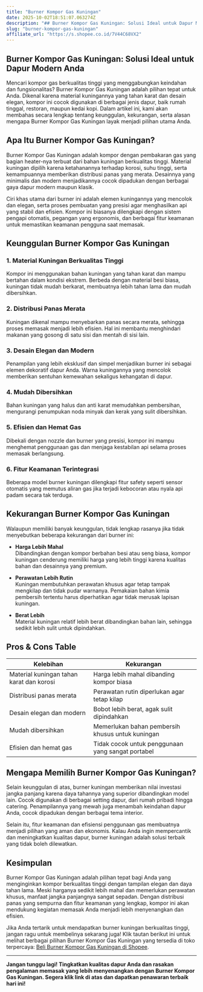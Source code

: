 ```yaml
---
title: "Burner Kompor Gas Kuningan"
date: 2025-10-02T18:51:07.063274Z
description: "## Burner Kompor Gas Kuningan: Solusi Ideal untuk Dapur Modern Anda..."
slug: "burner-kompor-gas-kuningan"
affiliate_url: "https://s.shopee.co.id/7V44C68VX2"
---
```

## Burner Kompor Gas Kuningan: Solusi Ideal untuk Dapur Modern Anda

Mencari kompor gas berkualitas tinggi yang menggabungkan keindahan dan fungsionalitas? Burner Kompor Gas Kuningan adalah pilihan tepat untuk Anda. Dikenal karena material kuningannya yang tahan karat dan desain elegan, kompor ini cocok digunakan di berbagai jenis dapur, baik rumah tinggal, restoran, maupun kedai kopi. Dalam artikel ini, kami akan membahas secara lengkap tentang keunggulan, kekurangan, serta alasan mengapa Burner Kompor Gas Kuningan layak menjadi pilihan utama Anda.

## Apa Itu Burner Kompor Gas Kuningan?

Burner Kompor Gas Kuningan adalah kompor dengan pembakaran gas yang bagian heater-nya terbuat dari bahan kuningan berkualitas tinggi. Material kuningan dipilih karena ketahanannya terhadap korosi, suhu tinggi, serta kemampuannya memberikan distribusi panas yang merata. Desainnya yang minimalis dan modern menjadikannya cocok dipadukan dengan berbagai gaya dapur modern maupun klasik.

Ciri khas utama dari burner ini adalah elemen kuningannya yang mencolok dan elegan, serta proses pembuatan yang presisi agar menghasilkan api yang stabil dan efisien. Kompor ini biasanya dilengkapi dengan sistem pengapi otomatis, pegangan yang ergonomis, dan berbagai fitur keamanan untuk memastikan keamanan pengguna saat memasak.

## Keunggulan Burner Kompor Gas Kuningan

### 1. Material Kuningan Berkualitas Tinggi

Kompor ini menggunakan bahan kuningan yang tahan karat dan mampu bertahan dalam kondisi ekstrem. Berbeda dengan material besi biasa, kuningan tidak mudah berkarat, membuatnya lebih tahan lama dan mudah dibersihkan.

### 2. Distribusi Panas Merata

Kuningan dikenal mampu menyebarkan panas secara merata, sehingga proses memasak menjadi lebih efisien. Hal ini membantu menghindari makanan yang gosong di satu sisi dan mentah di sisi lain.

### 3. Desain Elegan dan Modern

Penampilan yang lebih eksklusif dan simpel menjadikan burner ini sebagai elemen dekoratif dapur Anda. Warna kuningannya yang mencolok memberikan sentuhan kemewahan sekaligus kehangatan di dapur.

### 4. Mudah Dibersihkan

Bahan kuningan yang halus dan anti karat memudahkan pembersihan, mengurangi penumpukan noda minyak dan kerak yang sulit dibersihkan.

### 5. Efisien dan Hemat Gas

Dibekali dengan nozzle dan burner yang presisi, kompor ini mampu menghemat penggunaan gas dan menjaga kestabilan api selama proses memasak berlangsung.

### 6. Fitur Keamanan Terintegrasi

Beberapa model burner kuningan dilengkapi fitur safety seperti sensor otomatis yang memutus aliran gas jika terjadi kebocoran atau nyala api padam secara tak terduga.

## Kekurangan Burner Kompor Gas Kuningan

Walaupun memiliki banyak keunggulan, tidak lengkap rasanya jika tidak menyebutkan beberapa kekurangan dari burner ini:

- **Harga Lebih Mahal**  
  Dibandingkan dengan kompor berbahan besi atau seng biasa, kompor kuningan cenderung memiliki harga yang lebih tinggi karena kualitas bahan dan desainnya yang premium.

- **Perawatan Lebih Rutin**  
  Kuningan membutuhkan perawatan khusus agar tetap tampak mengkilap dan tidak pudar warnanya. Pemakaian bahan kimia pembersih tertentu harus diperhatikan agar tidak merusak lapisan kuningan.

- **Berat Lebih**  
  Material kuningan relatif lebih berat dibandingkan bahan lain, sehingga sedikit lebih sulit untuk dipindahkan.

## Pros & Cons Table

| Kelebihan | Kekurangan |
|------------------------------|------------------------------------|
| Material kuningan tahan karat dan korosi | Harga lebih mahal dibanding kompor biasa |
| Distribusi panas merata | Perawatan rutin diperlukan agar tetap kilap |
| Desain elegan dan modern | Bobot lebih berat, agak sulit dipindahkan |
| Mudah dibersihkan | Memerlukan bahan pembersih khusus untuk kuningan |
| Efisien dan hemat gas | Tidak cocok untuk penggunaan yang sangat portabel |

## Mengapa Memilih Burner Kompor Gas Kuningan?

Selain keunggulan di atas, burner kuningan memberikan nilai investasi jangka panjang karena daya tahannya yang superior dibandingkan model lain. Cocok digunakan di berbagai setting dapur, dari rumah pribadi hingga catering. Penampilannya yang mewah juga menambah keindahan dapur Anda, cocok dipadukan dengan berbagai tema interior.

Selain itu, fitur keamanan dan efisiensi penggunaan gas membuatnya menjadi pilihan yang aman dan ekonomis. Kalau Anda ingin mempercantik dan meningkatkan kualitas dapur, burner kuningan adalah solusi terbaik yang tidak boleh dilewatkan.

## Kesimpulan

Burner Kompor Gas Kuningan adalah pilihan tepat bagi Anda yang menginginkan kompor berkualitas tinggi dengan tampilan elegan dan daya tahan lama. Meski harganya sedikit lebih mahal dan memerlukan perawatan khusus, manfaat jangka panjangnya sangat sepadan. Dengan distribusi panas yang sempurna dan fitur keamanan yang lengkap, kompor ini akan mendukung kegiatan memasak Anda menjadi lebih menyenangkan dan efisien.

Jika Anda tertarik untuk mendapatkan burner kuningan berkualitas tinggi, jangan ragu untuk membelinya sekarang juga! Klik tautan berikut ini untuk melihat berbagai pilihan Burner Kompor Gas Kuningan yang tersedia di toko terpercaya: [Beli Burner Kompor Gas Kuningan di Shopee](https://s.shopee.co.id/7V44C68VX2).

---

**Jangan tunggu lagi! Tingkatkan kualitas dapur Anda dan rasakan pengalaman memasak yang lebih menyenangkan dengan Burner Kompor Gas Kuningan. Segera klik link di atas dan dapatkan penawaran terbaik hari ini!**